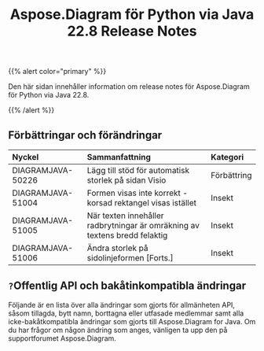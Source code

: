 ﻿---
title: Aspose.Diagram för Python via Java 22.8 Release Notes
type: docs
weight: 20
url: /sv/java/aspose-diagram-for-python-via-java-22-8-release-notes/
---
{{% alert color="primary" %}}

Den här sidan innehåller information om release notes för Aspose.Diagram för Python via Java 22.8.

{{% /alert %}}
## **Förbättringar och förändringar**  ##

|**Nyckel**|**Sammanfattning**|**Kategori**|
|:- |:- |:- |
|DIAGRAMJAVA-50226|Lägg till stöd för automatisk storlek på sidan Visio|Förbättring|
|DIAGRAMJAVA-51004|Formen visas inte korrekt - korsad rektangel visas istället|Insekt|
|DIAGRAMJAVA-51005|När texten innehåller radbrytningar är omräkning av textens bredd felaktig|Insekt|
|DIAGRAMJAVA-51006|Ändra storlek på sidolinjeformen [Forts.]|Insekt|

## `?`**Offentlig API och bakåtinkompatibla ändringar**
Följande är en lista över alla ändringar som gjorts för allmänheten API, såsom tillagda, bytt namn, borttagna eller utfasade medlemmar samt alla icke-bakåtkompatibla ändringar som gjorts till Aspose.Diagram for Java. Om du har frågor om någon ändring som anges, vänligen ta upp den på supportforumet Aspose.Diagram.

